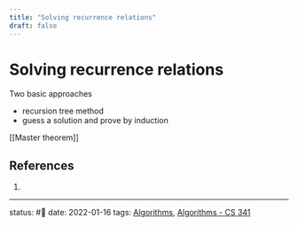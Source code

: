 ```yaml
---
title: "Solving recurrence relations"
draft: false
---
```

# Solving recurrence relations
Two basic approaches
- recursion tree method
- guess a solution and prove by induction

[[Master theorem]]
## References
1. 

---
status: #🌱 
date: 2022-01-16
tags: [Algorithms](Algorithms), [Algorithms - CS 341](Zettelkasten/Algorithms%20-%20CS%20341.md)